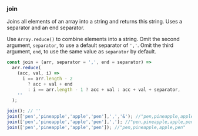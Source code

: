 ### join

Joins all elements of an array into a string and returns this string. Uses a separator and an end separator.

Use `Array.reduce()` to combine elements into a string.
Omit the second argument, `separator`, to use a default separator of `','`.
Omit the third argument, `end`, to use the same value as `separator` by default.

```js
const join = (arr, separator = ',', end = separator) =>
  arr.reduce(
    (acc, val, i) =>
      i == arr.length - 2
        ? acc + val + end
        : i == arr.length - 1 ? acc + val : acc + val + separator,
    ''
  );

```

```js
join(); // ''
join(['pen','pineapple','apple','pen'],',','&'); //"pen,pineapple,apple&pen"
join(['pen','pineapple','apple','pen'],','); //"pen,pineapple,apple,pen"
join(['pen','pineapple','apple','pen']); //"pen,pineapple,apple,pen"
```
